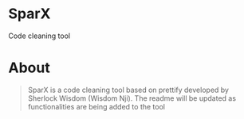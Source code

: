 # SparX
Code cleaning tool
# About
> SparX is a code cleaning tool based on prettify developed by Sherlock Wisdom (Wisdom Nji).
The readme will be updated as functionalities are being added to the tool



